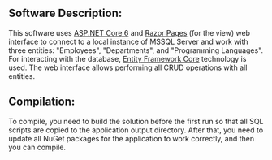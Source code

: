 <h2>Software Description:</h2>   
This software uses <a href="https://learn.microsoft.com/en-gb/aspnet/core/introduction-to-aspnet-core?view=aspnetcore-6.0">ASP.NET Core 6</a>  and <a href="https://learn.microsoft.com/en-gb/aspnet/core/razor-pages/?view=aspnetcore-6.0&tabs=visual-studio">Razor Pages</a>  (for the view) web interface to connect to a local instance of MSSQL Server and work with three entities: "Employees", "Departments", and "Programming Languages". For interacting with the database, <a href="https://learn.microsoft.com/ru-ru/ef/core/">Entity Framework Core</a>  technology is used. The web interface allows performing all CRUD operations with all entities.

<h2>Compilation:</h2>   
To compile, you need to build the solution before the first run so that all SQL scripts are copied to the application output directory. After that, you need to update all NuGet packages for the application to work correctly, and then you can compile.
